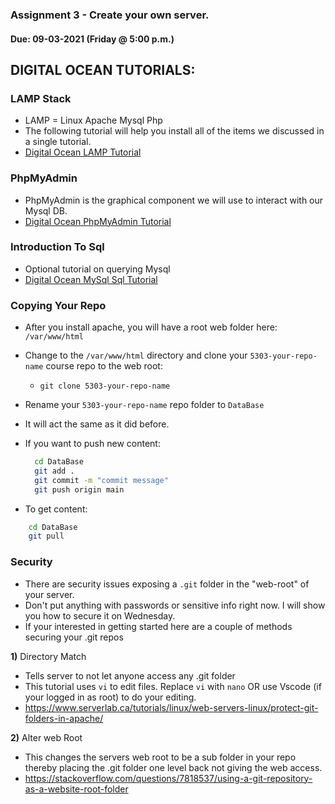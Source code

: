 ### Assignment 3 - Create your own server.
#### Due: 09-03-2021 (Friday @ 5:00 p.m.)


## DIGITAL OCEAN TUTORIALS:

### LAMP Stack

- LAMP = Linux Apache Mysql Php
- The following tutorial will help you install all of the items we discussed in a single tutorial.
- [Digital Ocean LAMP Tutorial](https://www.digitalocean.com/community/tutorials/how-to-install-linux-apache-mysql-php-lamp-stack-on-ubuntu-20-04)

### PhpMyAdmin 

- PhpMyAdmin is the graphical component we will use to interact with our Mysql DB.
- [Digital Ocean PhpMyAdmin Tutorial](https://www.digitalocean.com/community/tutorials/how-to-install-and-secure-phpmyadmin-on-ubuntu-20-04)

### Introduction To Sql

- Optional tutorial on querying Mysql
- [Digital Ocean MySql Sql Tutorial](https://www.digitalocean.com/community/tutorials/introduction-to-queries-mysql)



### Copying Your Repo 

- After you install apache, you will have a root web folder here: `/var/www/html`
- Change to the `/var/www/html` directory and clone your `5303-your-repo-name` course repo to the web root:
  - `git clone 5303-your-repo-name`
- Rename your `5303-your-repo-name` repo folder to `DataBase`
- It will act the same as it did before.
- If you want to push new content:
  
  ```bash
    cd DataBase
    git add .
    git commit -m "commit message"
    git push origin main
  ```

- To get content:

```bash
    cd DataBase
    git pull
```

### Security

- There are security issues exposing a `.git` folder in the "web-root" of your server.
- Don't put anything with passwords or sensitive info right now. I will show you how to secure it on Wednesday.
- If your interested in getting started here are a couple of methods securing your .git repos

**1)**  Directory Match
 
- Tells server to not let anyone access any .git folder
- This tutorial uses `vi` to edit files. Replace `vi` with `nano` OR use Vscode (if your logged in as root) to do your editing. 
- https://www.serverlab.ca/tutorials/linux/web-servers-linux/protect-git-folders-in-apache/

**2)**  Alter web Root

- This changes the servers web root to be a sub folder in your repo thereby placing the .git folder one level back not giving the web access.
- https://stackoverflow.com/questions/7818537/using-a-git-repository-as-a-website-root-folder

